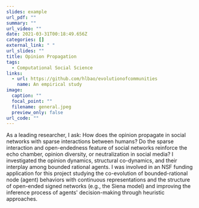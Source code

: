 ```yaml
---
slides: example
url_pdf: ""
summary: ""
url_video: ""
date: 2021-03-31T00:18:49.656Z
categories: []
external_link: " "
url_slides: ""
title: Opinion Propagation
tags:
  - Computational Social Science
links:
  - url: https://github.com/hlbao/evolutionofcommunities
    name: An empirical study
image:
  caption: ""
  focal_point: ""
  filename: general.jpeg
  preview_only: false
url_code: ""
---
```

As a leading researcher, I ask: How does the opinion propagate in social networks with sparse interactions between humans? Do the sparse interaction and open-endedness feature of social networks reinforce the echo chamber, opinion diversity, or neutralization in social media? I investigated the opinion dynamics, structural co-dynamics, and their interplay among bounded rational agents. I was involved in an NSF funding application for this project studying the co-evolution of bounded-rational node (agent) behaviors with continuous representations and the structure of open-ended signed networks (e.g., the Siena model) and improving the inference process of agents' decision-making through heuristic approaches.